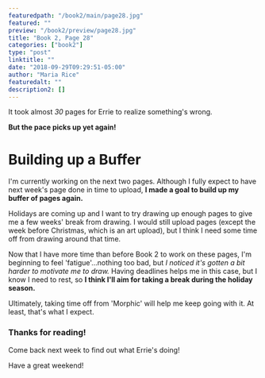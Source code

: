 ```yaml
---
featuredpath: "/book2/main/page28.jpg"
featured: ""
preview: "/book2/preview/page28.jpg"
title: "Book 2, Page 28"
categories: ["book2"]
type: "post"
linktitle: ""
date: "2018-09-29T09:29:51-05:00"
author: "Maria Rice"
featuredalt: ""
description2: []
---
```


It took almost _30_ pages for Errie to realize something's
wrong.

**But the pace picks up yet again!**

# Building up a Buffer

I'm currently working on the next two pages. Although I fully
expect to have next week's page done in time to upload, **I
made a goal to build up my buffer of pages again.**

Holidays are coming up and I want to try drawing up enough
pages to give me a few weeks' break from drawing. I would
still upload pages (except the week before Christmas, which
is an art upload), but I think I need some time off from
drawing around that time.

Now that I have more time than before Book 2 to work on
these pages, I'm beginning to feel 'fatigue'...nothing too
bad, but _I noticed it's gotten a bit harder to motivate me
to draw._ Having deadlines helps me in this case, but I know
I need to rest, so **I think I'll aim for taking a break
during the holiday season.**

Ultimately, taking time off from 'Morphic' will help me keep
going with it. At least, that's what I expect.

### Thanks for reading!

Come back next week to find out what Errie's doing!

Have a great weekend!
